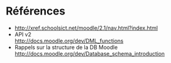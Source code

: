# Références

* http://xref.schoolsict.net/moodle/2.1/nav.html?index.html
* API v2  
  http://docs.moodle.org/dev/DML_functions
* Rappels sur la structure de la DB Moodle  
  http://docs.moodle.org/dev/Database_schema_introduction  

